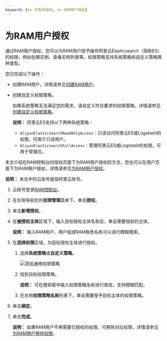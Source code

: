 ```yaml
---
keyword: [es 子账号授权, es RAM用户授权]
---
```


# 为RAM用户授权

通过RAM用户授权，您可以为RAM用户授予操作阿里云Elasticsearch（简称ES）的权限，例如创建实例、查看实例列表等。权限策略支持系统策略和自定义策略两种类型。

您已完成以下操作：

-   创建RAM用户，详情请参见[创建RAM用户](/cn.zh-CN/用户管理/创建RAM用户.md)。
-   创建自定义权限策略。

    如果系统策略无法满足您的需求，请自定义符合要求的权限策略，详情请参见[创建自定义权限策略](/cn.zh-CN/访问控制/创建自定义权限策略.md)。

    **说明：** 阿里云ES支持以下两种系统策略：

    -   `AliyunElasticsearchReadOnlyAccess`：只读访问阿里云ES或Logstash的权限，可用于只读用户。
    -   `AliyunElasticsearchFullAccess`：管理阿里云ES或Logstash的权限，可用于管理员。

本文介绍在RAM控制台的授权页面下为RAM用户授权的方法，您也可以在用户页面下为RAM用户授权，详情请参见[为RAM用户授权](/cn.zh-CN/用户管理/为RAM用户授权.md)。

**说明：** 本文中的云账号是指阿里云账号。

1.  云账号登录[RAM控制台](https://ram.console.aliyun.com/)。

2.  在左侧导航栏的**权限管理**菜单下，单击**授权**。

3.  单击**新增授权**。

4.  在**被授权主体**区域下，输入目标授权主体名称后，单击需要授权的主体。

    **说明：** 输入RAM用户、用户组或RAM角色名称可以进行模糊搜索。

5.  在**选择权限**区域，为目标授权主体进行授权。

    1.  选择**系统策略**或**自定义策略**。

        ![添加通用权限策略](https://static-aliyun-doc.oss-accelerate.aliyuncs.com/assets/img/zh-CN/3724309951/p96955.png)

    2.  找到目标权限策略。

        **说明：** 可在搜索框中输入权限策略名称进行查找，支持模糊匹配。

    3.  在左侧**权限策略名称**列表下，单击需要授予目标主体的权限策略。

6.  单击**确定**。

7.  单击**完成**。

    **说明：** 如果RAM用户不再需要已授权的权限，可移除对应权限，详情请参见[为RAM用户移除权限](/cn.zh-CN/用户管理/为RAM用户移除权限.md)。


